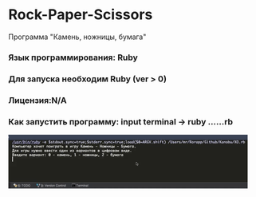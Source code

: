 # Rock-Paper-Scissors
Программа "Камень, ножницы, бумага"
### Язык программирования: Ruby
### Для запуска необходим Ruby (ver > 0)
### Лицензия:N/A
### Как запустить программу: input terminal -> ruby ……rb


![Работа программы](https://github.com/Vito300187/Rock-Paper-Scissors/raw/master/giphy.gif)
